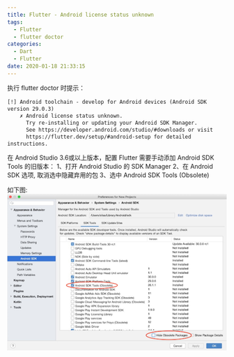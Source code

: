 ```yaml
---
title: Flutter - Android license status unknown
tags:
  - Flutter
  - flutter doctor
categories:
  - Dart
  - Flutter
date: 2020-01-18 21:33:15
---
```



执行 flutter doctor 时提示：
```
[!] Android toolchain - develop for Android devices (Android SDK version 29.0.3)
    ✗ Android license status unknown.
      Try re-installing or updating your Android SDK Manager.
      See https://developer.android.com/studio/#downloads or visit
      https://flutter.dev/setup/#android-setup for detailed instructions.
```

在 Android Studio 3.6或以上版本，配置 Flutter 需要手动添加 Android SDK Tools 的旧版本：
1、打开 Android Studio 的 SDK Manager
2、在 Android SDK 选项, 取消选中隐藏弃用的包
3、选中 Android SDK Tools (Obsolete)

如下图:
![SDK Manager](318/1.png)

